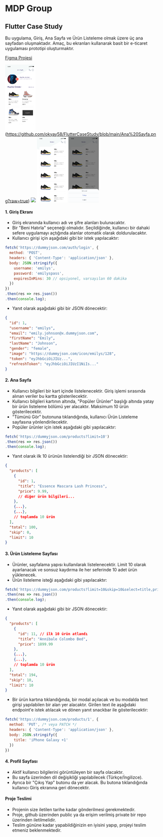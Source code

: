 # MDP Group
## Flutter Case Study

Bu uygulama, Giriş, Ana Sayfa ve Ürün Listeleme olmak üzere üç ana sayfadan oluşmaktadır. Amaç, bu ekranları kullanarak basit bir e-ticaret uygulaması prototipi oluşturmaktır.

[Figma Projesi](https://www.figma.com/design/IG2V5YNceAvhRr6brJ7x8b/Flutter-Case-Study?node-id=0-1&m=dev&t=ZJvxwD567mVsZBqW-1)

<img src="https://github.com/okyay58/FlutterCaseStudy/blob/main/Ana%20Sayfa.png?raw=true" width="100">(https://github.com/okyay58/FlutterCaseStudy/blob/main/Ana%20Sayfa.png?raw=true) <img src="https://github.com/okyay58/FlutterCaseStudy/blob/main/Giris%CC%A7%20Yap.png?raw=true" width="100"> <img src="https://github.com/okyay58/FlutterCaseStudy/blob/main/U%CC%88ru%CC%88nler.png?raw=true" width="100"> <img src="https://github.com/okyay58/FlutterCaseStudy/blob/main/Dil%20Sec%CC%A7imi.png?raw=true" width="100">

#### 1. **Giriş Ekranı**
- Giriş ekranında kullanıcı adı ve şifre alanları bulunacaktır.
- Bir "Beni Hatırla" seçeneği olmalıdır. Seçildiğinde, kullanıcı bir dahaki sefere uygulamayı açtığında alanlar otomatik olarak doldurulacaktır.
- Kullanıcı girişi için aşağıdaki gibi bir istek yapılacaktır:

```javascript
fetch('https://dummyjson.com/auth/login', {
  method: 'POST',
  headers: { 'Content-Type': 'application/json' },
  body: JSON.stringify({
    username: 'emilys',
    password: 'emilyspass',
    expiresInMins: 30 // opsiyonel, varsayılan 60 dakika
  })
})
.then(res => res.json())
.then(console.log);
```

- Yanıt olarak aşağıdaki gibi bir JSON dönecektir:

```json
{
  "id": 1,
  "username": "emilys",
  "email": "emily.johnson@x.dummyjson.com",
  "firstName": "Emily",
  "lastName": "Johnson",
  "gender": "female",
  "image": "https://dummyjson.com/icon/emilys/128",
  "token": "eyJhbGciOiJIUz...",
  "refreshToken": "eyJhbGciOiJIUzI1NiIs..."
}
```

#### 2. **Ana Sayfa**
- Kullanıcı bilgileri bir kart içinde listelenecektir. Giriş işlemi sırasında alınan veriler bu kartta gösterilecektir.
- Kullanıcı bilgileri kartının altında, "Popüler Ürünler" başlığı altında yatay bir ürün listeleme bölümü yer alacaktır. Maksimum 10 ürün gösterilecektir.
- "Tümünü Gör" butonuna tıklandığında, kullanıcı Ürün Listeleme sayfasına yönlendirilecektir.
- Popüler ürünler için istek aşağıdaki gibi yapılacaktır:

```javascript
fetch('https://dummyjson.com/products?limit=10')
.then(res => res.json())
.then(console.log);
```

- Yanıt olarak ilk 10 ürünün listelendiği bir JSON dönecektir:

```json
{
  "products": [
    {
      "id": 1,
      "title": "Essence Mascara Lash Princess",
      "price": 9.99,
      // diğer ürün bilgileri...
    },
    {...},
    {...},
    // toplamda 10 ürün
  ],
  "total": 100,
  "skip": 0,
  "limit": 10
}
```

#### 3. **Ürün Listeleme Sayfası**
- Ürünler, sayfalama yapısı kullanılarak listelenecektir. Limit 10 olarak ayarlanacak ve sonsuz kaydırma ile her seferinde 10 adet ürün yüklenecek.
- Ürün listeleme isteği aşağıdaki gibi yapılacaktır:

```javascript
fetch('https://dummyjson.com/products?limit=10&skip=10&select=title,price')
.then(res => res.json())
.then(console.log);
```

- Yanıt olarak aşağıdaki gibi bir JSON dönecektir:

```json
{
  "products": [
    {
      "id": 11, // ilk 10 ürün atlandı
      "title": "Annibale Colombo Bed",
      "price": 1899.99
    },
    {...},
    {...},
    // toplamda 10 ürün
  ],
  "total": 194,
  "skip": 10,
  "limit": 10
}
```

- Bir ürün kartına tıklandığında, bir modal açılacak ve bu modalda text girişi yapılabilen bir alan yer alacaktır. Girilen text ile aşağıdaki endpoint'e istek atılacak ve dönen yanıt snackbar ile gösterilecektir:

```javascript
fetch('https://dummyjson.com/products/1', {
  method: 'PUT', /* veya PATCH */
  headers: { 'Content-Type': 'application/json' },
  body: JSON.stringify({
    title: 'iPhone Galaxy +1'
  })
})
```

#### 4. **Profil Sayfası**
- Aktif kullanıcı bilgilerini görüntüleyen bir sayfa olacaktır.
- Bu sayfa üzerinden dil değişikliği yapılabilecek (Türkçe/İngilizce).
- Ayrıca bir "Çıkış Yap" butonu da yer alacak. Bu butona tıklandığında kullanıcı Giriş ekranına geri dönecektir.

#### Proje Teslimi
- Projenin size iletilen tarihe kadar gönderilmesi gerekmektedir.
- Proje, github üzerinden public ya da erişim verilmiş private bir repo üzerinden iletilmelidir.
- Teslim gününe kadar yapabildiğinizin en iyisini yapıp, projeyi teslim etmeniz beklenmektedir. 
